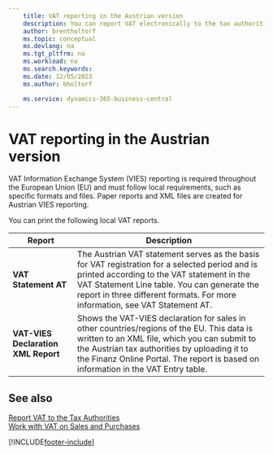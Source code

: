 ```yaml
---
    title: VAT reporting in the Austrian version
    description: You can report VAT electronically to the tax authorities in the Austrian version.
    author: brentholtorf
    ms.topic: conceptual
    ms.devlang: na
    ms.tgt_pltfrm: na
    ms.workload: na
    ms.search.keywords:
    ms.date: 12/05/2023
    ms.author: bholtorf

    ms.service: dynamics-365-business-central
---
```

# VAT reporting in the Austrian version

VAT Information Exchange System (VIES) reporting is required throughout the European Union (EU) and must follow local requirements, such as specific formats and files. Paper reports and XML files are created for Austrian VIES reporting.

You can print the following local VAT reports.  

|Report|Description|  
|------------|---------------------------------------|  
|**VAT Statement AT**|The Austrian VAT statement serves as the basis for VAT registration for a selected period and is printed according to the VAT statement in the VAT Statement Line table. You can generate the report in three different formats. For more information, see VAT Statement AT.|  
|**VAT-VIES Declaration XML Report**|Shows the VAT-VIES declaration for sales in other countries/regions of the EU. This data is written to an XML file, which you can submit to the Austrian tax authorities by uploading it to the Finanz Online Portal. The report is based on information in the VAT Entry table.|  

## See also  
[Report VAT to the Tax Authorities](../../finance-how-report-vat.md)  
[Work with VAT on Sales and Purchases](../../finance-work-with-vat.md)


[!INCLUDE[footer-include](../../includes/footer-banner.md)]